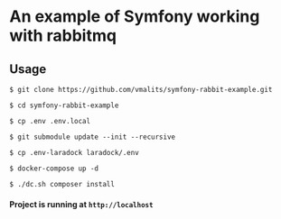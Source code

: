 #  An example of Symfony working with rabbitmq

## Usage

```
$ git clone https://github.com/vmalits/symfony-rabbit-example.git
```

```
$ cd symfony-rabbit-example
```

```
$ cp .env .env.local
```

```
$ git submodule update --init --recursive
```

```
$ cp .env-laradock laradock/.env
```

```
$ docker-compose up -d 
```

```
$ ./dc.sh composer install
```

#### Project is running at `http://localhost`